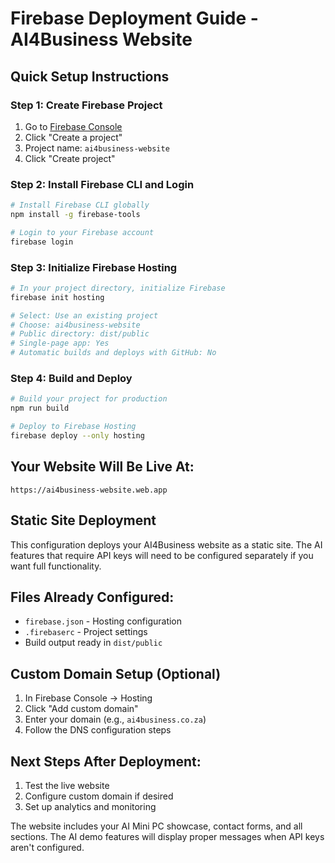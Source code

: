 # Firebase Deployment Guide - AI4Business Website

## Quick Setup Instructions

### Step 1: Create Firebase Project
1. Go to [Firebase Console](https://console.firebase.google.com)
2. Click "Create a project"
3. Project name: `ai4business-website`
4. Click "Create project"

### Step 2: Install Firebase CLI and Login
```bash
# Install Firebase CLI globally
npm install -g firebase-tools

# Login to your Firebase account
firebase login
```

### Step 3: Initialize Firebase Hosting
```bash
# In your project directory, initialize Firebase
firebase init hosting

# Select: Use an existing project
# Choose: ai4business-website
# Public directory: dist/public
# Single-page app: Yes
# Automatic builds and deploys with GitHub: No
```

### Step 4: Build and Deploy
```bash
# Build your project for production
npm run build

# Deploy to Firebase Hosting
firebase deploy --only hosting
```

## Your Website Will Be Live At:
`https://ai4business-website.web.app`

## Static Site Deployment
This configuration deploys your AI4Business website as a static site. The AI features that require API keys will need to be configured separately if you want full functionality.

## Files Already Configured:
- `firebase.json` - Hosting configuration
- `.firebaserc` - Project settings  
- Build output ready in `dist/public`

## Custom Domain Setup (Optional)
1. In Firebase Console → Hosting
2. Click "Add custom domain" 
3. Enter your domain (e.g., `ai4business.co.za`)
4. Follow the DNS configuration steps

## Next Steps After Deployment:
1. Test the live website
2. Configure custom domain if desired
3. Set up analytics and monitoring

The website includes your AI Mini PC showcase, contact forms, and all sections. The AI demo features will display proper messages when API keys aren't configured.